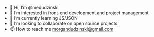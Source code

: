 - 👋 Hi, I’m @medudzinski
- 👀 I’m interested in front-end development and project management
- 🌱 I’m currently learning JS/JSON
- 💞️ I’m looking to collaborate on open source projects
- 📫 How to reach me morgandudzinski@gmail.com

<!---
medudzinski/medudzinski is a ✨ special ✨ repository because its `README.md` (this file) appears on your GitHub profile.
You can click the Preview link to take a look at your changes.
--->
